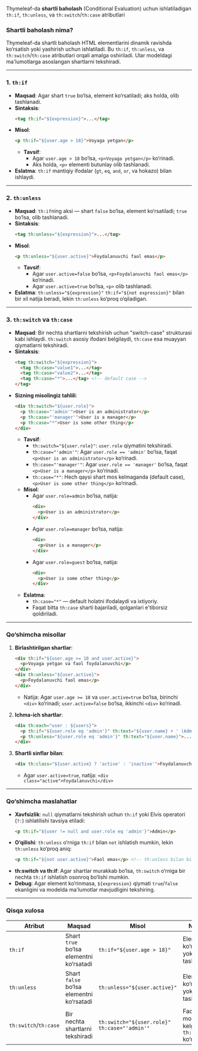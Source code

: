 Thymeleaf-da **shartli baholash** (Conditional Evaluation) uchun ishlatiladigan `th:if`, `th:unless`, va `th:switch`/`th:case` atributlari 

### **Shartli baholash nima?**
Thymeleaf-da shartli baholash HTML elementlarini dinamik ravishda ko‘rsatish yoki yashirish uchun ishlatiladi. Bu `th:if`, `th:unless`, va `th:switch`/`th:case` atributlari orqali amalga oshiriladi. Ular modeldagi ma'lumotlarga asoslangan shartlarni tekshiradi.

---

### **1. `th:if`**
- **Maqsad**: Agar shart `true` bo‘lsa, element ko‘rsatiladi; aks holda, olib tashlanadi.
- **Sintaksis**:
  ```html
  <tag th:if="${expression}">...</tag>
  ```
- **Misol**:
  ```html
  <p th:if="${user.age > 18}">Voyaga yetgan</p>
  ```
  - **Tavsif**:
    - Agar `user.age > 18` bo‘lsa, `<p>Voyaga yetgan</p>` ko‘rinadi.
    - Aks holda, `<p>` elementi butunlay olib tashlanadi.
- **Eslatma**: `th:if` mantiqiy ifodalar (`gt`, `eq`, `and`, `or`, va hokazo) bilan ishlaydi.

---

### **2. `th:unless`**
- **Maqsad**: `th:if`ning aksi — shart `false` bo‘lsa, element ko‘rsatiladi; `true` bo‘lsa, olib tashlanadi.
- **Sintaksis**:
  ```html
  <tag th:unless="${expression}">...</tag>
  ```
- **Misol**:
  ```html
  <p th:unless="${user.active}">Foydalanuvchi faol emas</p>
  ```
  - **Tavsif**:
    - Agar `user.active=false` bo‘lsa, `<p>Foydalanuvchi faol emas</p>` ko‘rinadi.
    - Agar `user.active=true` bo‘lsa, `<p>` olib tashlanadi.
- **Eslatma**: `th:unless="${expression}"` `th:if="${not expression}"` bilan bir xil natija beradi, lekin `th:unless` ko‘proq o‘qiladigan.

---

### **3. `th:switch` va `th:case`**
- **Maqsad**: Bir nechta shartlarni tekshirish uchun "switch-case" strukturasi kabi ishlaydi. `th:switch` asosiy ifodani belgilaydi, `th:case` esa muayyan qiymatlarni tekshiradi.
- **Sintaksis**:
  ```html
  <tag th:switch="${expression}">
    <tag th:case="value1">...</tag>
    <tag th:case="value2">...</tag>
    <tag th:case="*">...</tag> <!-- default case -->
  </tag>
  ```
- **Sizning misolingiz tahlili**:
  ```html
  <div th:switch="${user.role}">
    <p th:case="'admin'">User is an administrator</p>
    <p th:case="'manager'">User is a manager</p>
    <p th:case="*">User is some other thing</p>
  </div>
  ```
  - **Tavsif**:
    - `th:switch="${user.role}"`: `user.role` qiymatini tekshiradi.
    - `th:case="'admin'"`: Agar `user.role == 'admin'` bo‘lsa, faqat `<p>User is an administrator</p>` ko‘rinadi.
    - `th:case="'manager'"`: Agar `user.role == 'manager'` bo‘lsa, faqat `<p>User is a manager</p>` ko‘rinadi.
    - `th:case="*"`: Hech qaysi shart mos kelmaganda (default case), `<p>User is some other thing</p>` ko‘rinadi.
  - **Misol**:
    - Agar `user.role=admin` bo‘lsa, natija:
      ```html
      <div>
        <p>User is an administrator</p>
      </div>
      ```
    - Agar `user.role=manager` bo‘lsa, natija:
      ```html
      <div>
        <p>User is a manager</p>
      </div>
      ```
    - Agar `user.role=guest` bo‘lsa, natija:
      ```html
      <div>
        <p>User is some other thing</p>
      </div>
      ```
  - **Eslatma**:
    - `th:case="*"` — default holatni ifodalaydi va ixtiyoriy.
    - Faqat bitta `th:case` sharti bajariladi, qolganlari e'tiborsiz qoldiriladi.

---

### **Qo‘shimcha misollar**
1. **Birlashtirilgan shartlar**:
   ```html
   <div th:if="${user.age >= 18 and user.active}">
     <p>Voyaga yetgan va faol foydalanuvchi</p>
   </div>
   <div th:unless="${user.active}">
     <p>Foydalanuvchi faol emas</p>
   </div>
   ```
   - Natija: Agar `user.age >= 18` va `user.active=true` bo‘lsa, birinchi `<div>` ko‘rinadi; `user.active=false` bo‘lsa, ikkinchi `<div>` ko‘rinadi.

2. **Ichma-ich shartlar**:
   ```html
   <div th:each="user : ${users}">
     <p th:if="${user.role eq 'admin'}" th:text="${user.name} + ' (Admin)'">...</p>
     <p th:unless="${user.role eq 'admin'}" th:text="${user.name}">...</p>
   </div>
   ```

3. **Shartli sinflar bilan**:
   ```html
   <div th:class="${user.active} ? 'active' : 'inactive'">Foydalanuvchi</div>
   ```
   - Agar `user.active=true`, natija: `<div class="active">Foydalanuvchi</div>`

---

### **Qo‘shimcha maslahatlar**
- **Xavfsizlik**: `null` qiymatlarni tekshirish uchun `th:if` yoki Elvis operatori (`?:`) ishlatilishi tavsiya etiladi:
  ```html
  <p th:if="${user != null and user.role eq 'admin'}">Admin</p>
  ```
- **O‘qilishi**: `th:unless` o‘rniga `th:if` bilan `not` ishlatish mumkin, lekin `th:unless` ko‘proq aniq:
  ```html
  <p th:if="${not user.active}">Faol emas</p> <!-- th:unless bilan bir xil -->
  ```
- **th:switch va th:if**: Agar shartlar murakkab bo‘lsa, `th:switch` o‘rniga bir nechta `th:if` ishlatish osonroq bo‘lishi mumkin.
- **Debug**: Agar element ko‘rinmasa, `${expression}` qiymati `true`/`false` ekanligini va modelda ma'lumotlar mavjudligini tekshiring.

---

### **Qisqa xulosa**
| Atribut | Maqsad | Misol | Natija |
|---------|--------|-------|--------|
| `th:if` | Shart `true` bo‘lsa elementni ko‘rsatadi | `th:if="${user.age > 18}"` | Element ko‘rinadi yoki olib tashlanadi |
| `th:unless` | Shart `false` bo‘lsa elementni ko‘rsatadi | `th:unless="${user.active}"` | Element ko‘rinadi yoki olib tashlanadi |
| `th:switch`/`th:case` | Bir nechta shartlarni tekshiradi | `th:switch="${user.role}" th:case="'admin'"` | Faqat mos kelgan `th:case` ko‘rinadi |
